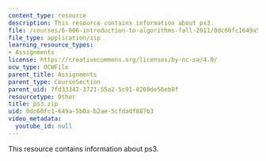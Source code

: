 ```yaml
---
content_type: resource
description: This resource contains information about ps3.
file: /courses/6-006-introduction-to-algorithms-fall-2011/0dc60fc1649a5b0ab2ae5cfdadf887b3_ps3.zip
file_type: application/zip
learning_resource_types:
- Assignments
license: https://creativecommons.org/licenses/by-nc-sa/4.0/
ocw_type: OCWFile
parent_title: Assignments
parent_type: CourseSection
parent_uid: 7fd33342-3721-55a2-5c91-0269de56eb8f
resourcetype: Other
title: ps3.zip
uid: 0dc60fc1-649a-5b0a-b2ae-5cfdadf887b3
video_metadata:
  youtube_id: null
---
```

This resource contains information about ps3.